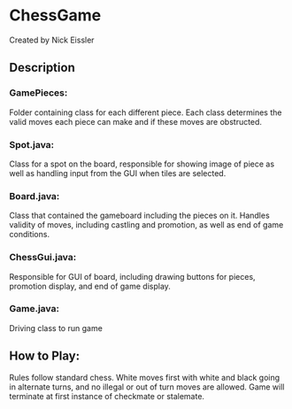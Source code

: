 # ChessGame
Created by Nick Eissler

## Description
### GamePieces: 
Folder containing class for each different piece.  Each class determines the valid moves each piece can make and if these moves are obstructed.

### Spot.java:
Class for a spot on the board, responsible for showing image of piece as well as handling input from the GUI when tiles are selected.

### Board.java:
Class that contained the gameboard including the pieces on it.  Handles validity of moves, including castling and promotion, as well as end of game conditions.

### ChessGui.java:
Responsible for GUI of board, including drawing buttons for pieces, promotion display, and end of game display.

### Game.java:
Driving class to run game

## How to Play:
Rules follow standard chess.  White moves first with white and black going in alternate turns, and no illegal or out of turn moves are allowed. Game will
terminate at first instance of checkmate or stalemate.

